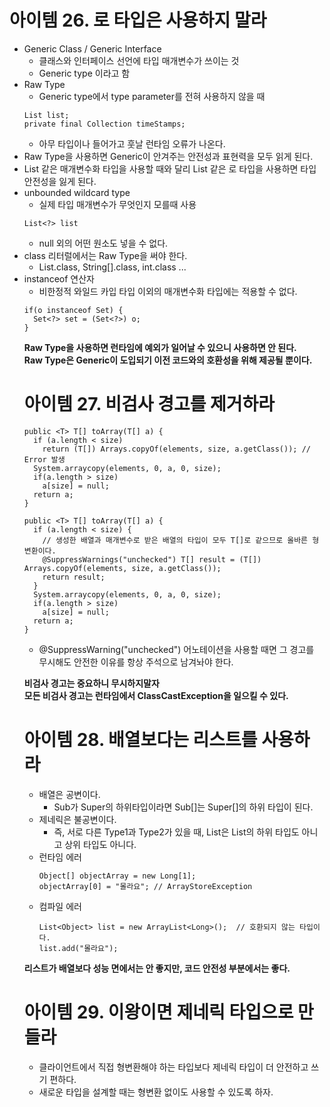 # 아이템 26. 로 타입은 사용하지 말라

- Generic Class / Generic Interface
  - 클래스와 인터페이스 선언에 타입 매개변수가 쓰이는 것
  - Generic type 이라고 함
- Raw Type
  - Generic type에서 type parameter를 전혀 사용하지 않을 때
  ```
  List list;
  private final Collection timeStamps;
  ```
  - 아무 타입이나 들어가고 훗날 런타임 오류가 나온다.
- Raw Type을 사용하면 Generic이 안겨주는 안전성과 표현력을 모두 읽게 된다.
- List<Object> 같은 매개변수화 타입을 사용할 때와 달리 List 같은 로 타입을 사용하면 타입 안전성을 잃게 된다.
- unbounded wildcard type
  - 실제 타입 매개변수가 무엇인지 모를때 사용
  ```
  List<?> list
  ```
  - null 외의 어떤 원소도 넣을 수 없다.
- class 리터럴에서는 Raw Type을 써야 한다.
  - List.class, String[].class, int.class ...
- instanceof 연산자
  - 비한정적 와일드 카입 타입 이외의 매개변수화 타입에는 적용할 수 없다.
  ```
  if(o instanceof Set) {
    Set<?> set = (Set<?>) o;
  }
  ```

**Raw Type을 사용하면 런타임에 예외가 일어날 수 있으니 사용하면 안 된다.<br>**
**Raw Type은 Generic이 도입되기 이전 코드와의 호환성을 위해 제공될 뿐이다.<br>**

# 아이템 27. 비검사 경고를 제거하라

```
public <T> T[] toArray(T[] a) {
  if (a.length < size)
    return (T[]) Arrays.copyOf(elements, size, a.getClass()); // Error 발생
  System.arraycopy(elements, 0, a, 0, size);
  if(a.length > size)
    a[size] = null;
  return a;
}
```
```
public <T> T[] toArray(T[] a) {
  if (a.length < size) {
    // 생성한 배열과 매개변수로 받은 배열의 타입이 모두 T[]로 같으므로 올바른 형변환이다.
    @SuppressWarnings("unchecked") T[] result = (T[]) Arrays.copyOf(elements, size, a.getClass());
    return result;
  }
  System.arraycopy(elements, 0, a, 0, size);
  if(a.length > size)
    a[size] = null;
  return a;
}
```
- @SuppressWarning("unchecked") 어노테이션을 사용할 때면 그 경고를 무시해도 안전한 이유를 항상 주석으로 남겨놔야 한다.

**비검사 경고는 중요하니 무시하지말자<br>**
**모든 비검사 경고는 런타임에서 ClassCastException을 일으킬 수 있다.<br>**

# 아이템 28. 배열보다는 리스트를 사용하라

- 배열은 공변이다.
  - Sub가 Super의 하위타입이라면 Sub[]는 Super[]의 하위 타입이 된다.
- 제네릭은 불공변이다.
  - 즉, 서로 다른 Type1과 Type2가 있을 때, List<Type1>은 List<Type2>의 하위 타입도 아니고 상위 타입도 아니다.
- 런타임 에러
  ```
  Object[] objectArray = new Long[1];
  objectArray[0] = "몰라요"; // ArrayStoreException
  ```
- 컴파일 에러
  ```
  List<Object> list = new ArrayList<Long>();  // 호환되지 않는 타입이다.
  list.add("몰라요");
  ```

**리스트가 배열보다 성능 면에서는 안 좋지만, 코드 안전성 부분에서는 좋다.**

# 아이템 29. 이왕이면 제네릭 타입으로 만들라

- 클라이언트에서 직접 형변환해야 하는 타입보다 제네릭 타입이 더 안전하고 쓰기 편하다.
- 새로운 타입을 설계할 때는 형변환 없이도 사용할 수 있도록 하자.

